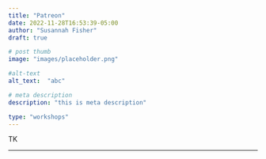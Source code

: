 ```yaml
---
title: "Patreon"
date: 2022-11-28T16:53:39-05:00
author: "Susannah Fisher"
draft: true

# post thumb
image: "images/placeholder.png"

#alt-text
alt_text:  "abc"

# meta description
description: "this is meta description"

type: "workshops"
---
```


TK

---
